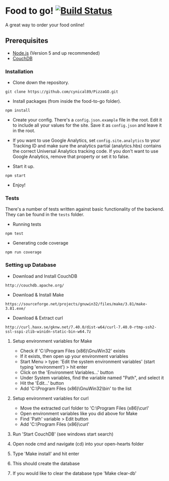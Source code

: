 # Food to go! [![Build Status](https://travis-ci.org/cynical89/food-to-go.svg?branch=master)](https://travis-ci.org/cynical89/food-to-go)
A great way to order your food online!

## Prerequisites
* [Node.js](https://nodejs.org/en/) (Version 5 and up recommended)
* [CouchDB](http://couchdb.apache.org/)

### Installation

* Clone down the repository.
```
git clone https://github.com/cynical89/PizzaGO.git
```

* Install packages (from inside the food-to-go folder).
```
npm install
```

* Create your config.  There's a `config.json.example` file in the root.  Edit it to include all your values for the site.  Save it as `config.json` and leave it in the root.

* If you want to use Google Analytics, set `config.site.analytics` to your Tracking ID and make sure the analytics partial (analytics.hbs) contains the correct Universal Analytics tracking code.  If you don't want to use Google Analytics, remove that property or set it to false.

* Start it up.
```
npm start
```
* Enjoy!

### Tests

There's a number of tests written against basic functionality of the backend.  They can be found in the `tests` folder.

* Running tests
```
npm test
```

* Generating code coverage
```
npm run coverage
```
### Setting up Database

* Download and Install CouchDB
```
http://couchdb.apache.org/
```

* Download & Install Make
```
https://sourceforge.net/projects/gnuwin32/files/make/3.81/make-3.81.exe/
```

* Download & Extract curl
```
http://curl.haxx.se/gknw.net/7.40.0/dist-w64/curl-7.40.0-rtmp-ssh2-ssl-sspi-zlib-winidn-static-bin-w64.7z
```

1. Setup environment variables for Make
	- Check if 'C:\Program Files (x86)\GnuWin32' exists
	- If it exists, then open up your environment variables
	- Start Menu > type: 'Edit the system environment variables' (start typing 'environment') > hit enter
	- Click on the 'Environment Variables...' button
	- Under System variables, find the variable named "Path", and select it
	- Hit the 'Edit...' button
	- Add 'C:\Program Files (x86)\GnuWin32\bin' to the list

2. Setup environment variables for curl
	- Move the extracted curl folder to 'C:\Program Files (x86)\curl'
	- Open environment variables like you did above for Make
	- Find 'Path' variable > Edit button
	- Add 'C:\Program Files (x86)\curl'

3. Run 'Start CouchDB' (see windows start search)
4. Open node cmd and navigate (cd) into your open-hearts folder
5. Type 'Make install' and hit enter
6. This should create the database
7. If you would like to clear the database type 'Make clear-db'
